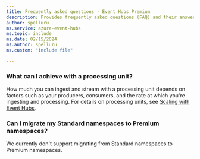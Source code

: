 ```yaml
---
title: Frequently asked questions - Event Hubs Premium
description: Provides frequently asked questions (FAQ) and their answers about Event Hubs Premium.
author: spelluru
ms.service: azure-event-hubs
ms.topic: include
ms.date: 02/15/2024
ms.author: spelluru
ms.custom: "include file"

---
```


### What can I achieve with a processing unit?

How much you can ingest and stream with a processing unit depends on factors such as your producers, consumers, and the rate at which you're ingesting and processing. For details on processing units, see [Scaling with Event Hubs](../event-hubs-scalability.md).

### Can I migrate my Standard namespaces to Premium namespaces?

We currently don't support migrating from Standard namespaces to Premium namespaces.
